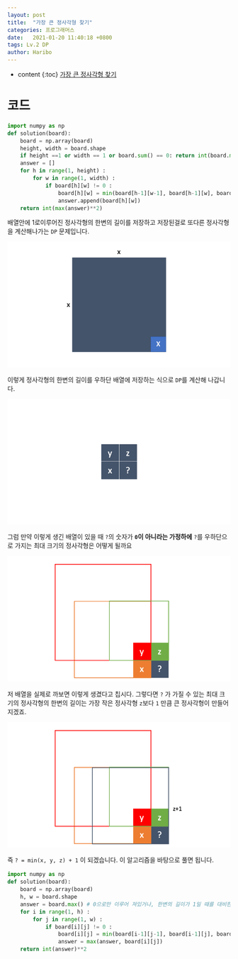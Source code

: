 ```yaml
---
layout: post
title:  "가장 큰 정사각형 찾기"
categories: 프로그래머스
date:   2021-01-20 11:40:18 +0800
tags: Lv.2 DP
author: Haribo
---
```


* content
{:toc}
[가장 큰 정사각형 찾기](https://school.programmers.co.kr/learn/courses/30/lessons/12905)

# 코드

```python
import numpy as np
def solution(board):
    board = np.array(board)
    height, width = board.shape
    if height ==1 or width == 1 or board.sum() == 0: return int(board.max())
    answer = []
    for h in range(1, height) :
        for w in range(1, width) :
            if board[h][w] != 0 :
                board[h][w] = min(board[h-1][w-1], board[h-1][w], board[h][w-1]) + 1
                answer.append(board[h][w])
    return int(max(answer)**2)
```









배열안에 1로이루어진 정사각형의 한변의 길이를 저장하고 저장된걸로 또다른 정사각형을 계산해나가는 `DP` 문제입니다.

![](/images/biggest_r/square.png)

이렇게 정사각형의 한변의 길이를 우하단 배열에 저장하는 식으로 `DP`를 계산해 나갑니다.

![](/images/biggest_r/what.png)

그럼 만약 이렇게 생긴 배열이 있을 때 `?`의 숫자가 **`0`이 아니라는 가정하에** `?`를 우하단으로 가지는 최대 크기의 정사각형은 어떻게 될까요 

![](/images/biggest_r/what2.png)

저 배열을 실제로 까보면 이렇게 생겼다고 칩시다. 그렇다면 `?` 가 가질 수 있는 최대 크기의 정사각형의 한변의 길이는 가장 작은 정사각형 `z`보다 `1` 만큼 큰 정사각형이 만들어지겠죠.

![](/images/biggest_r/what3.png)

즉 `? = min(x, y, z) + 1` 이 되겠습니다. 이 알고리즘을 바탕으로 풀면 됩니다.

```python
import numpy as np
def solution(board):
    board = np.array(board)
    h, w = board.shape
    answer = board.max() # 0으로만 이루어 져있거나, 한변의 길이가 1일 때를 대비한 board.max()값
    for i in range(1, h) :
        for j in range(1, w) :
            if board[i][j] != 0 :
                board[i][j] = min(board[i-1][j-1], board[i-1][j], board[i][j-1]) + 1 
                answer = max(answer, board[i][j])
    return int(answer)**2
```

